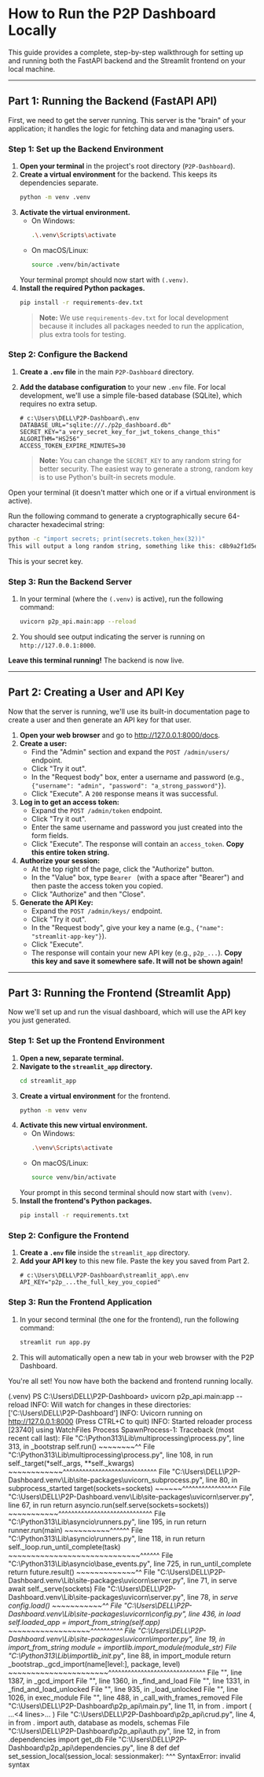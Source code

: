 # How to Run the P2P Dashboard Locally

This guide provides a complete, step-by-step walkthrough for setting up and running both the FastAPI backend and the Streamlit frontend on your local machine.

---

## Part 1: Running the Backend (FastAPI API)

First, we need to get the server running. This server is the "brain" of your application; it handles the logic for fetching data and managing users.

### Step 1: Set up the Backend Environment

1.  **Open your terminal** in the project's root directory (`P2P-Dashboard`).
2.  **Create a virtual environment** for the backend. This keeps its dependencies separate.
    ```bash
    python -m venv .venv
    ```
3.  **Activate the virtual environment.**
    *   On Windows:
        ```bash
        .\.venv\Scripts\activate
        ```
    *   On macOS/Linux:
        ```bash
        source .venv/bin/activate
        ```
    Your terminal prompt should now start with `(.venv)`.
4.  **Install the required Python packages.**
    ```bash
    pip install -r requirements-dev.txt
    ```
    > **Note:** We use `requirements-dev.txt` for local development because it includes all packages needed to run the application, plus extra tools for testing.

### Step 2: Configure the Backend

1.  **Create a `.env` file** in the main `P2P-Dashboard` directory.
2.  **Add the database configuration** to your new `.env` file. For local development, we'll use a simple file-based database (SQLite), which requires no extra setup.

    ```dotenv
    # c:\Users\DELL\P2P-Dashboard\.env
    DATABASE_URL="sqlite:///./p2p_dashboard.db"
    SECRET_KEY="a_very_secret_key_for_jwt_tokens_change_this"
    ALGORITHM="HS256"
    ACCESS_TOKEN_EXPIRE_MINUTES=30
    ```
    > **Note:** You can change the `SECRET_KEY` to any random string for better security.
    The easiest way to generate a strong, random key is to use Python's built-in secrets module.

Open your terminal (it doesn't matter which one or if a virtual environment is active).

Run the following command to generate a cryptographically secure 64-character hexadecimal string:

```bash
python -c "import secrets; print(secrets.token_hex(32))"
This will output a long random string, something like this: c8b9a2f1d5e6f7a8b9c0d1e2f3a4b5c6d7e8f9a0b1c2d3e4f5a6b7c8d9e0f1a2
```

This is your secret key.

### Step 3: Run the Backend Server

1.  In your terminal (where the `(.venv)` is active), run the following command:
    ```bash
    uvicorn p2p_api.main:app --reload
    ```
2.  You should see output indicating the server is running on `http://127.0.0.1:8000`.

**Leave this terminal running!** The backend is now live.

---

## Part 2: Creating a User and API Key

Now that the server is running, we'll use its built-in documentation page to create a user and then generate an API key for that user.

1.  **Open your web browser** and go to http://127.0.0.1:8000/docs.
2.  **Create a user:**
    *   Find the "Admin" section and expand the `POST /admin/users/` endpoint.
    *   Click "Try it out".
    *   In the "Request body" box, enter a username and password (e.g., `{"username": "admin", "password": "a_strong_password"}`).
    *   Click "Execute". A `200` response means it was successful.
3.  **Log in to get an access token:**
    *   Expand the `POST /admin/token` endpoint.
    *   Click "Try it out".
    *   Enter the same username and password you just created into the form fields.
    *   Click "Execute". The response will contain an `access_token`. **Copy this entire token string.**
4.  **Authorize your session:**
    *   At the top right of the page, click the "Authorize" button.
    *   In the "Value" box, type `Bearer ` (with a space after "Bearer") and then paste the access token you copied.
    *   Click "Authorize" and then "Close".
5.  **Generate the API Key:**
    *   Expand the `POST /admin/keys/` endpoint.
    *   Click "Try it out".
    *   In the "Request body", give your key a name (e.g., `{"name": "streamlit-app-key"}`).
    *   Click "Execute".
    *   The response will contain your new API key (e.g., `p2p_...`). **Copy this key and save it somewhere safe. It will not be shown again!**

---

## Part 3: Running the Frontend (Streamlit App)

Now we'll set up and run the visual dashboard, which will use the API key you just generated.

### Step 1: Set up the Frontend Environment

1.  **Open a new, separate terminal.**
2.  **Navigate to the `streamlit_app` directory.**
    ```bash
    cd streamlit_app
    ```
3.  **Create a virtual environment** for the frontend.
    ```bash
    python -m venv venv
    ```
4.  **Activate this new virtual environment.**
    *   On Windows:
        ```bash
        .\venv\Scripts\activate
        ```
    *   On macOS/Linux:
        ```bash
        source venv/bin/activate
        ```
    Your prompt in this second terminal should now start with `(venv)`.
5.  **Install the frontend's Python packages.**
    ```bash
    pip install -r requirements.txt
    ```

### Step 2: Configure the Frontend

1.  **Create a `.env` file** inside the `streamlit_app` directory.
2.  **Add your API key** to this new file. Paste the key you saved from Part 2.
    ```dotenv
    # c:\Users\DELL\P2P-Dashboard\streamlit_app\.env
    API_KEY="p2p_...the_full_key_you_copied"
    ```

### Step 3: Run the Frontend Application

1.  In your second terminal (the one for the frontend), run the following command:
    ```bash
    streamlit run app.py
    ```
2.  This will automatically open a new tab in your web browser with the P2P Dashboard.

You're all set! You now have both the backend and frontend running locally.

(.venv) PS C:\Users\DELL\P2P-Dashboard> uvicorn p2p_api.main:app --reload
INFO:     Will watch for changes in these directories: ['C:\\Users\\DELL\\P2P-Dashboard']
INFO:     Uvicorn running on http://127.0.0.1:8000 (Press CTRL+C to quit)
INFO:     Started reloader process [23740] using WatchFiles
Process SpawnProcess-1:
Traceback (most recent call last):
  File "C:\Python313\Lib\multiprocessing\process.py", line 313, in _bootstrap
    self.run()
    ~~~~~~~~^^
  File "C:\Python313\Lib\multiprocessing\process.py", line 108, in run
    self._target(*self._args, **self._kwargs)
    ~~~~~~~~~~~~^^^^^^^^^^^^^^^^^^^^^^^^^^^^^
  File "C:\Users\DELL\P2P-Dashboard\.venv\Lib\site-packages\uvicorn\_subprocess.py", line 80, in subprocess_started
    target(sockets=sockets)
    ~~~~~~^^^^^^^^^^^^^^^^^
  File "C:\Users\DELL\P2P-Dashboard\.venv\Lib\site-packages\uvicorn\server.py", line 67, in run
    return asyncio.run(self.serve(sockets=sockets))
           ~~~~~~~~~~~^^^^^^^^^^^^^^^^^^^^^^^^^^^^^
  File "C:\Python313\Lib\asyncio\runners.py", line 195, in run
    return runner.run(main)
           ~~~~~~~~~~^^^^^^
  File "C:\Python313\Lib\asyncio\runners.py", line 118, in run
    return self._loop.run_until_complete(task)
           ~~~~~~~~~~~~~~~~~~~~~~~~~~~~~^^^^^^
  File "C:\Python313\Lib\asyncio\base_events.py", line 725, in run_until_complete
    return future.result()
           ~~~~~~~~~~~~~^^
  File "C:\Users\DELL\P2P-Dashboard\.venv\Lib\site-packages\uvicorn\server.py", line 71, in serve
    await self._serve(sockets)
  File "C:\Users\DELL\P2P-Dashboard\.venv\Lib\site-packages\uvicorn\server.py", line 78, in _serve
    config.load()
    ~~~~~~~~~~~^^
  File "C:\Users\DELL\P2P-Dashboard\.venv\Lib\site-packages\uvicorn\config.py", line 436, in load
    self.loaded_app = import_from_string(self.app)
                      ~~~~~~~~~~~~~~~~~~^^^^^^^^^^
  File "C:\Users\DELL\P2P-Dashboard\.venv\Lib\site-packages\uvicorn\importer.py", line 19, in import_from_string
    module = importlib.import_module(module_str)
  File "C:\Python313\Lib\importlib\__init__.py", line 88, in import_module
    return _bootstrap._gcd_import(name[level:], package, level)
           ~~~~~~~~~~~~~~~~~~~~~~^^^^^^^^^^^^^^^^^^^^^^^^^^^^^^
  File "<frozen importlib._bootstrap>", line 1387, in _gcd_import
  File "<frozen importlib._bootstrap>", line 1360, in _find_and_load
  File "<frozen importlib._bootstrap>", line 1331, in _find_and_load_unlocked
  File "<frozen importlib._bootstrap>", line 935, in _load_unlocked
  File "<frozen importlib._bootstrap_external>", line 1026, in exec_module
  File "<frozen importlib._bootstrap>", line 488, in _call_with_frames_removed
  File "C:\Users\DELL\P2P-Dashboard\p2p_api\main.py", line 11, in <module>
    from . import (
    ...<4 lines>...
    )
  File "C:\Users\DELL\P2P-Dashboard\p2p_api\crud.py", line 4, in <module>
    from . import auth, database as models, schemas
  File "C:\Users\DELL\P2P-Dashboard\p2p_api\auth.py", line 12, in <module>
    from .dependencies import get_db
  File "C:\Users\DELL\P2P-Dashboard\p2p_api\dependencies.py", line 8
    def def set_session_local(session_local: sessionmaker):
        ^^^
SyntaxError: invalid syntax